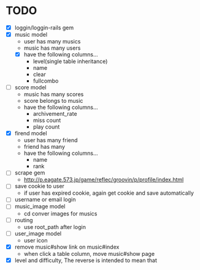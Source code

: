 # TODO

- [x] loggin/loggin-rails gem
- [x] music model
  * user has many musics
  * music has many users
  - [x] have the following columns...
    * level(single table inheritance)
    * name
    * clear
    * fullcombo
- [ ] score model
  * music has many scores
  * score belongs to music
  * have the following columns...
    * archivement_rate
    * miss count
    * play count
- [x] firend model
  * user has many friend
  * friend has many
  * have the following columns...
    * name
    * rank
- [ ] scrape gem
  * http://p.eagate.573.jp/game/reflec/groovin/p/profile/index.html
- [ ] save cookie to user
  * if user has expired cookie, again get cookie and save automatically
- [ ] username or email login
- [ ] music_image model
  * cd conver images for musics
- [ ] routing
  * use root_path after login
- [ ] user_image model
  * user icon
- [x] remove music#show link on music#index
  * when click a table column, move music#show page
- [x] level and difficulty, The reverse is intended to mean that
